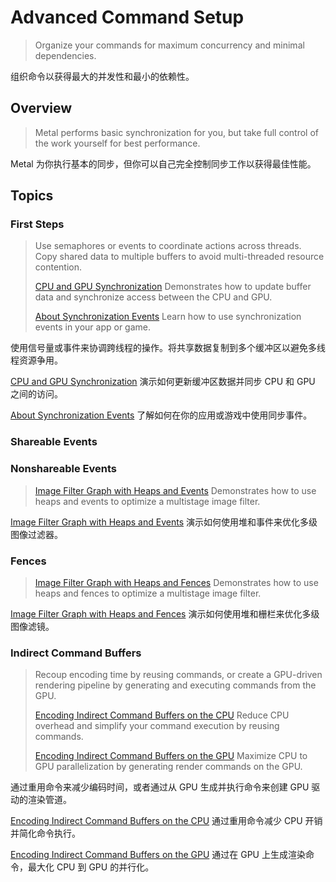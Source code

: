 #  Advanced Command Setup

> Organize your commands for maximum concurrency and minimal dependencies.

组织命令以获得最大的并发性和最小的依赖性。

## Overview

> Metal performs basic synchronization for you, but take full control of the work yourself for best performance.

Metal 为你执行基本的同步，但你可以自己完全控制同步工作以获得最佳性能。

## Topics

### First Steps

> Use semaphores or events to coordinate actions across threads. Copy shared data to multiple buffers to avoid multi-threaded resource contention.
>
> [CPU and GPU Synchronization](https://developer.apple.com/documentation/metal/advanced_command_setup/cpu_and_gpu_synchronization?language=objc)
> Demonstrates how to update buffer data and synchronize access between the CPU and GPU.
>
> [About Synchronization Events](https://developer.apple.com/documentation/metal/advanced_command_setup/about_synchronization_events?language=objc)
> Learn how to use synchronization events in your app or game.

使用信号量或事件来协调跨线程的操作。将共享数据复制到多个缓冲区以避免多线程资源争用。

[CPU and GPU Synchronization](https://github.com/looperrwang/iOSSystemLibStudy/blob/master/iOSSystemLibStudy/Metal/Documentation/CPU%20and%20GPU%20Synchronization.md)
演示如何更新缓冲区数据并同步 CPU 和 GPU 之间的访问。

[About Synchronization Events](https://github.com/looperrwang/iOSSystemLibStudy/blob/master/iOSSystemLibStudy/Metal/Documentation/About%20Synchronization%20Events.md)
了解如何在你的应用或游戏中使用同步事件。

### Shareable Events

### Nonshareable Events

> [Image Filter Graph with Heaps and Events](https://developer.apple.com/documentation/metal/advanced_command_setup/image_filter_graph_with_heaps_and_events?language=objc)
> Demonstrates how to use heaps and events to optimize a multistage image filter.

[Image Filter Graph with Heaps and Events](https://github.com/looperrwang/iOSSystemLibStudy/blob/master/iOSSystemLibStudy/Metal/Documentation/Image%20Filter%20Graph%20with%20Heaps%20and%20Events.md)
演示如何使用堆和事件来优化多级图像过滤器。

### Fences

> [Image Filter Graph with Heaps and Fences](https://developer.apple.com/documentation/metal/resource_objects/image_filter_graph_with_heaps_and_fences?language=objc)
> Demonstrates how to use heaps and fences to optimize a multistage image filter.

[Image Filter Graph with Heaps and Fences](https://github.com/looperrwang/iOSSystemLibStudy/blob/master/iOSSystemLibStudy/Metal/Documentation/Image%20Filter%20Graph%20with%20Heaps%20and%20Fences.md)
演示如何使用堆和栅栏来优化多级图像滤镜。

### Indirect Command Buffers

> Recoup encoding time by reusing commands, or create a GPU-driven rendering pipeline by generating and executing commands from the GPU.
>
> [Encoding Indirect Command Buffers on the CPU](https://developer.apple.com/documentation/metal/advanced_command_setup/encoding_indirect_command_buffers_on_the_cpu?language=objc)
> Reduce CPU overhead and simplify your command execution by reusing commands.
>
> [Encoding Indirect Command Buffers on the GPU](https://developer.apple.com/documentation/metal/advanced_command_setup/encoding_indirect_command_buffers_on_the_gpu?language=objc)
> Maximize CPU to GPU parallelization by generating render commands on the GPU.

通过重用命令来减少编码时间，或者通过从 GPU 生成并执行命令来创建 GPU 驱动的渲染管道。

 [Encoding Indirect Command Buffers on the CPU](https://github.com/looperrwang/iOSSystemLibStudy/blob/master/iOSSystemLibStudy/Metal/Documentation/Encoding%20Indirect%20Command%20Buffers%20on%20the%20CPU.md)
通过重用命令减少 CPU 开销并简化命令执行。

[Encoding Indirect Command Buffers on the GPU](https://github.com/looperrwang/iOSSystemLibStudy/blob/master/iOSSystemLibStudy/Metal/Documentation/Encoding%20Indirect%20Command%20Buffers%20on%20the%20GPU.md)
通过在 GPU 上生成渲染命令，最大化 CPU 到 GPU 的并行化。
